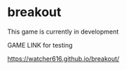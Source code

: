 # breakout

 This game is currently in development

GAME LINK for testing

https://watcher616.github.io/breakout/
